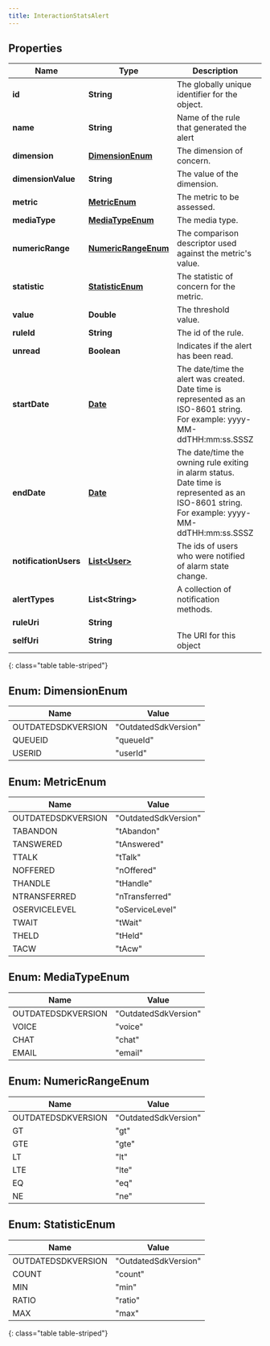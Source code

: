 ```yaml
---
title: InteractionStatsAlert
---
```


## Properties

| Name | Type | Description | Notes |
| ------------ | ------------- | ------------- | ------------- |
| **id** | **String** | The globally unique identifier for the object. |  [optional] |
| **name** | **String** | Name of the rule that generated the alert |  |
| **dimension** | [**DimensionEnum**](#DimensionEnum) | The dimension of concern. |  |
| **dimensionValue** | **String** | The value of the dimension. |  |
| **metric** | [**MetricEnum**](#MetricEnum) | The metric to be assessed. |  |
| **mediaType** | [**MediaTypeEnum**](#MediaTypeEnum) | The media type. |  |
| **numericRange** | [**NumericRangeEnum**](#NumericRangeEnum) | The comparison descriptor used against the metric&#39;s value. |  |
| **statistic** | [**StatisticEnum**](#StatisticEnum) | The statistic of concern for the metric. |  |
| **value** | **Double** | The threshold value. |  |
| **ruleId** | **String** | The id of the rule. |  |
| **unread** | **Boolean** | Indicates if the alert has been read. |  |
| **startDate** | [**Date**](Date.html) | The date/time the alert was created. Date time is represented as an ISO-8601 string. For example: yyyy-MM-ddTHH:mm:ss.SSSZ |  |
| **endDate** | [**Date**](Date.html) | The date/time the owning rule exiting in alarm status. Date time is represented as an ISO-8601 string. For example: yyyy-MM-ddTHH:mm:ss.SSSZ |  [optional] |
| **notificationUsers** | [**List&lt;User&gt;**](User.html) | The ids of users who were notified of alarm state change. |  |
| **alertTypes** | **List&lt;String&gt;** | A collection of notification methods. |  |
| **ruleUri** | **String** |  |  [optional] |
| **selfUri** | **String** | The URI for this object |  [optional] |
{: class="table table-striped"}


<a name="DimensionEnum"></a>

## Enum: DimensionEnum

| Name | Value |
| ---- | ----- |
| OUTDATEDSDKVERSION | &quot;OutdatedSdkVersion&quot; |
| QUEUEID | &quot;queueId&quot; |
| USERID | &quot;userId&quot; |


<a name="MetricEnum"></a>

## Enum: MetricEnum

| Name | Value |
| ---- | ----- |
| OUTDATEDSDKVERSION | &quot;OutdatedSdkVersion&quot; |
| TABANDON | &quot;tAbandon&quot; |
| TANSWERED | &quot;tAnswered&quot; |
| TTALK | &quot;tTalk&quot; |
| NOFFERED | &quot;nOffered&quot; |
| THANDLE | &quot;tHandle&quot; |
| NTRANSFERRED | &quot;nTransferred&quot; |
| OSERVICELEVEL | &quot;oServiceLevel&quot; |
| TWAIT | &quot;tWait&quot; |
| THELD | &quot;tHeld&quot; |
| TACW | &quot;tAcw&quot; |


<a name="MediaTypeEnum"></a>

## Enum: MediaTypeEnum

| Name | Value |
| ---- | ----- |
| OUTDATEDSDKVERSION | &quot;OutdatedSdkVersion&quot; |
| VOICE | &quot;voice&quot; |
| CHAT | &quot;chat&quot; |
| EMAIL | &quot;email&quot; |


<a name="NumericRangeEnum"></a>

## Enum: NumericRangeEnum

| Name | Value |
| ---- | ----- |
| OUTDATEDSDKVERSION | &quot;OutdatedSdkVersion&quot; |
| GT | &quot;gt&quot; |
| GTE | &quot;gte&quot; |
| LT | &quot;lt&quot; |
| LTE | &quot;lte&quot; |
| EQ | &quot;eq&quot; |
| NE | &quot;ne&quot; |


<a name="StatisticEnum"></a>

## Enum: StatisticEnum

| Name | Value |
| ---- | ----- |
| OUTDATEDSDKVERSION | &quot;OutdatedSdkVersion&quot; |
| COUNT | &quot;count&quot; |
| MIN | &quot;min&quot; |
| RATIO | &quot;ratio&quot; |
| MAX | &quot;max&quot; |
{: class="table table-striped"}


